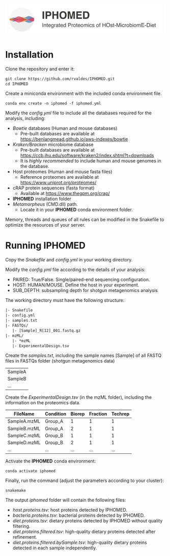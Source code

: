 

<img src="images/logo_v2.png"  />



# Installation
Clone the repository and enter it:
```text
git clone https://github.com/rvaldes/IPHOMED.git
cd IPHOMED
```

Create a miniconda environment with the included conda environment file.

```text
conda env create -n iphomed -f iphomed.yml
```

Modify the *config.yml* file to include all the databases required for the analysis, including:
* *Bowtie* databases (Human and mouse databases)
  * Pre-built databases are available at https://benlangmead.github.io/aws-indexes/bowtie
* *Kraken/Bracken* microbiome database
  * Pre-built databases are available at https://ccb.jhu.edu/software/kraken2/index.shtml?t=downloads
  * It is *highly recommended* to include human and mouse genomes in the database.
* Host proteomes (Human and mouse fasta files)
  * Reference proteomes are available at https://www.uniprot.org/proteomes/
* cRAP protein sequences (fasta format)
  * Available at https://www.thegpm.org/crap/
* **IPHOMED** installation folder
* *Metamorpheus* (CMD.dll) path.
  * Locate it in your **IPHOMED** conda environment folder. 

Memory, threads and queues of all rules can be modified in the Snakefile to optimize the resources of your server.

# Running IPHOMED

Copy the *Snakefile* and *config.yml* in your working directory.

Modify the *config.yml* file according to the details of your analysis:

* PAIRED: True/False. Single/paired-end sequencing configuration.
* HOST: HUMAN/MOUSE. Define the host in your experiment.
* SUB_DEPTH: subsampling depth for shotgun metagenomics analysis

The working directory must have the following structure:
```text
|- Snakefile
|- config.yml
|- samples.txt
|- FASTQs/
   |- [Sample]_R[12]_001.fastq.gz
|- mzML/
   |- *mzML
   |- ExperimentalDesign.tsv
```

Create the *samples.txt*, including the sample names [Sample] of all FASTQ files in FASTQs folder (shotgun metagenomics data)


|     |
| --- |
| SampleA |
| SampleB |
| ... |


Create the *ExperimentalDesign.tsv* (in the mzML folder), including the information on the proteomics data.

| FileName    | Condition | Biorep | Fraction | Techrep
| ----------- | ----------- | ----------- | ----------- | ----------- |
| SampleA.mzML | Group_A | 1 | 1 | 1
| SampleB.mzML | Group_A | 2 | 1 | 1
| SampleC.mzML | Group_B | 1 | 1 | 1
| SampleD.mzML | Group_B | 2 | 1 | 1
| ... | ... | ... | ... | ...

Activate the **IPHOMED** conda environment:

```text
conda activate iphomed
```

Finally, run the command (adjust the parameters according to your cluster):
```text
snakemake
```
The output *iphomed* folder will contain the following files:
* *host.proteins.tsv*: host proteins detected by IPHOMED.
* *bacteria.proteins.tsv*: bacterial proteins detected by IPHOMED.
* *diet.proteins.tsv*: dietary proteins detected by IPHOMED without quality filtering.
* *diet.proteins.filtered.tsv*: high-quality dietary proteins detected after refinement.
* *diet.proteins.filtered.bySample.tsv*: high-quality dietary proteins detected in each sample independently.